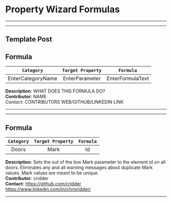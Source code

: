 # Property Wizard Formulas
---
---
## Template Post
## Formula
| `Category` | `Target Property` | `Formula` |
| :---: | :---: | :---: |
| EnterCategoryName | EnterParameter | EnterFormulaText |

**Description**: WHAT DOES THIS FORMULA DO?
<br/>
**Contributor**:  NAME
<br/>
*Contact*:  CONTRIBUTORS WEB/GITHUB/LINKEDIN LINK

---

---

## Formula
| `Category` | `Target Property` | `Formula` |
| :---: | :---: | :---: |
| Doors | Mark | Id |

**Description**: Sets the out of the box Mark parameter to the element id on all doors.  Eliminates any and all warning messages about duplicate Mark values.  Mark values are meant to be unique.
<br/>
**Contributor**:  cridder
<br/>
**Contact**:  https://github.com/cridder https://www.linkedin.com/in/chrisridder/

---

